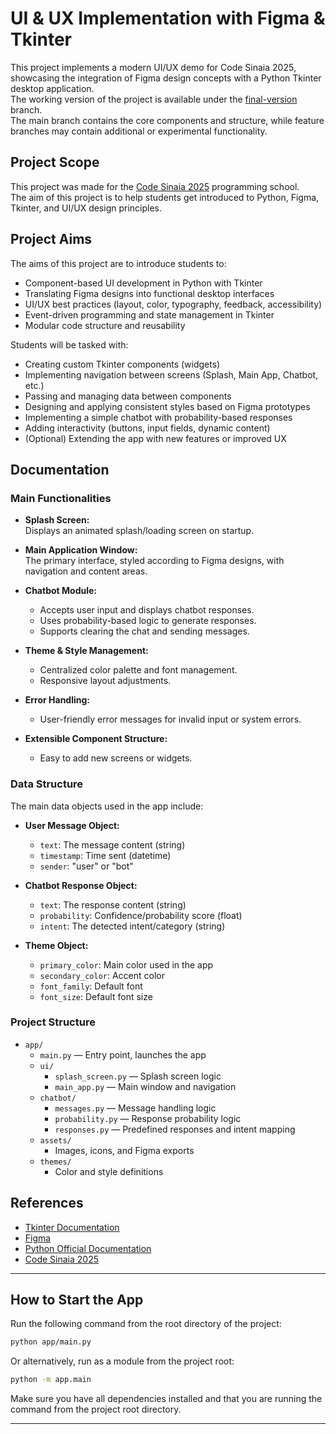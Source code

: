UI & UX Implementation with Figma & Tkinter
===========================================

This project implements a modern UI/UX demo for Code Sinaia 2025, showcasing the integration of Figma design concepts with a Python Tkinter desktop application.  
The working version of the project is available under the [final-version](https://github.com/inproted/CodeSinaia-2025) branch.  
The main branch contains the core components and structure, while feature branches may contain additional or experimental functionality.

## Project Scope

This project was made for the [Code Sinaia 2025](https://sites.google.com/view/codesinaia/home) programming school.  
The aim of this project is to help students get introduced to Python, Figma, Tkinter, and UI/UX design principles.

## Project Aims

The aims of this project are to introduce students to:
- Component-based UI development in Python with Tkinter
- Translating Figma designs into functional desktop interfaces
- UI/UX best practices (layout, color, typography, feedback, accessibility)
- Event-driven programming and state management in Tkinter
- Modular code structure and reusability

Students will be tasked with:
- Creating custom Tkinter components (widgets)
- Implementing navigation between screens (Splash, Main App, Chatbot, etc.)
- Passing and managing data between components
- Designing and applying consistent styles based on Figma prototypes
- Implementing a simple chatbot with probability-based responses
- Adding interactivity (buttons, input fields, dynamic content)
- (Optional) Extending the app with new features or improved UX

## Documentation

### Main Functionalities

- **Splash Screen:**  
  Displays an animated splash/loading screen on startup.

- **Main Application Window:**  
  The primary interface, styled according to Figma designs, with navigation and content areas.

- **Chatbot Module:**  
  - Accepts user input and displays chatbot responses.
  - Uses probability-based logic to generate responses.
  - Supports clearing the chat and sending messages.

- **Theme & Style Management:**  
  - Centralized color palette and font management.
  - Responsive layout adjustments.

- **Error Handling:**  
  - User-friendly error messages for invalid input or system errors.

- **Extensible Component Structure:**  
  - Easy to add new screens or widgets.

### Data Structure

The main data objects used in the app include:

- **User Message Object:**
  - `text`: The message content (string)
  - `timestamp`: Time sent (datetime)
  - `sender`: "user" or "bot"

- **Chatbot Response Object:**
  - `text`: The response content (string)
  - `probability`: Confidence/probability score (float)
  - `intent`: The detected intent/category (string)

- **Theme Object:**
  - `primary_color`: Main color used in the app
  - `secondary_color`: Accent color
  - `font_family`: Default font
  - `font_size`: Default font size

### Project Structure

- `app/`
  - `main.py` — Entry point, launches the app
  - `ui/`
    - `splash_screen.py` — Splash screen logic
    - `main_app.py` — Main window and navigation
  - `chatbot/`
    - `messages.py` — Message handling logic
    - `probability.py` — Response probability logic
    - `responses.py` — Predefined responses and intent mapping
  - `assets/`
    - Images, icons, and Figma exports
  - `themes/`
    - Color and style definitions

## References

- [Tkinter Documentation](https://docs.python.org/3/library/tkinter.html)
- [Figma](https://www.figma.com/)
- [Python Official Documentation](https://docs.python.org/3/)
- [Code Sinaia 2025](https://sites.google.com/view/codesinaia/home)

---

## How to Start the App

Run the following command from the root directory of the project:

```bash
python app/main.py
```

Or alternatively, run as a module from the project root:

```bash
python -m app.main
```

Make sure you have all dependencies installed and that you are running the command from the project root directory.

---